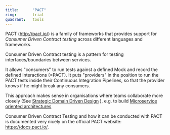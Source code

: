 ```yaml
---
title:      "PACT"
ring:       trial
quadrant:   tools
---
```


PACT (http://pact.io/) is a family of frameworks that provides support for *Consumer Driven Contract testing* across different languages and frameworks.

Consumer Driven Contract testing is a pattern for testing interfaces/boundaries between services.

It allows "consumers" to run tests against a defined Mock and record the defined interactions (=PACT).
It puts "providers" in the position to run the PACT tests inside their Continuous Integration Pipelines, so that the provider knows if he might break any consumers.

This approach makes sense in organisations where teams collaborate more closely (See [Strategic Domain Driven Design](/methods-and-patterns/strategic-domain-driven-design.html) ), e.g. to build [Microservice oriented architectures](/methods-and-patterns/microservices.html)

Consumer Driven Contract Testing and how it can be conducted with PACT is documented very nicely on the official PACT website: https://docs.pact.io/.
